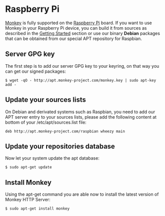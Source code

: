 # Raspberry Pi

[Monkey](http://monkey-project.com) is fully supported on the [Raspberry Pi](http://raspberrypi.org) board. If you want to use Monkey in your Raspberry Pi device, you can build it from sources as described in the [Getting Started](../getting_started/README.md) section or use our binary __Debian__ packages that can be obtained from our special APT repository for Raspbian.

## Server GPG key

The first step is to add our server GPG key to your keyring, on that way you can get our signed packages:

```shell
$ wget -qO - http://apt.monkey-project.com/monkey.key | sudo apt-key add -
```

## Update your sources lists

On Debian and derivated systems such as Raspbian, you need to add our APT server entry to your sources lists, please add the following content at bottom of your /etc/apt/sources.list file:

```shell
deb http://apt.monkey-project.com/raspbian wheezy main
```

## Update your repositories database

Now let your system update the apt database:

```shell
$ sudo apt-get update
```

## Install Monkey

Using the apt-get command you are able now to install the latest version of Monkey HTTP Server:

```shell
$ sudo apt-get install monkey
```
